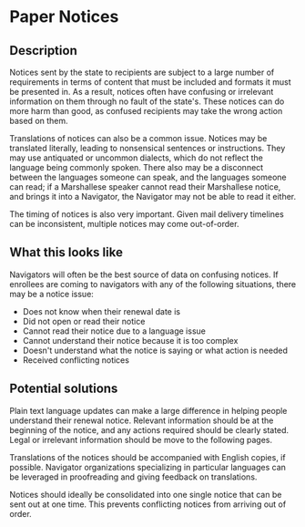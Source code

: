 # Paper Notices

## Description

Notices sent by the state to recipients are subject to a large number of requirements in terms of content that must be included and formats it must be presented in. As a result, notices often have confusing or irrelevant information on them through no fault of the state's. These notices can do more harm than good, as confused recipients may take the wrong action based on them.

Translations of notices can also be a common issue. Notices may be translated literally, leading to nonsensical sentences or instructions. They may use antiquated or uncommon dialects, which do not reflect the language being commonly spoken. There also may be a disconnect between the languages someone can speak, and the languages someone can read; if a Marshallese speaker cannot read their Marshallese notice, and brings it into a Navigator, the Navigator may not be able to read it either. 

The timing of notices is also very important. Given mail delivery timelines can be inconsistent, multiple notices may come out-of-order.

## What this looks like

Navigators will often be the best source of data on confusing notices. If enrollees are coming to navigators with any of the following situations, there may be a notice issue:
  - Does not know when their renewal date is
  - Did not open or read their notice
  - Cannot read their notice due to a language issue
  - Cannot understand their notice because it is too complex
  - Doesn't understand what the notice is saying or what action is needed
  - Received conflicting notices

## Potential solutions

Plain text language updates can make a large difference in helping people understand their renewal notice. Relevant information should be at the beginning of the notice, and any actions required should be clearly stated. Legal or irrelevant information should be move to the following pages.

Translations of the notices should be accompanied with English copies, if possible. Navigator organizations specializing in particular languages can be leveraged in proofreading and giving feedback on translations.

Notices should ideally be consolidated into one single notice that can be sent out at one time. This prevents conflicting notices from arriving out of order.
